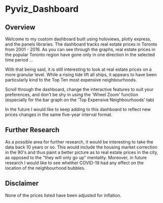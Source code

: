 # Pyviz_Dashboard #

## Overview

Welcome to my custom dashboard built using holoviews, plotly express, and the panels libraries. The dashboard tracks real estate prices in Toronto from 2001 - 2016. As you can see through the graphs, real estate prices in the popular Toronto region have gone only in one direction in the selected time period ...

With that being said, it is still interesting to look at real estate prices on a more granular level. While a rising tide lift all ships, it appears to have been particularly kind to the Top Ten most expensive neighbourhoods.

Scroll through the dashboard, change the interactive features to suit your preferences, and don't be shy in using the 'Wheel Zoom' function (especially for the bar graph on the 'Top Expensive Neighbourhoods' tab)

In the future I would like to keep adding to this dashboard to reflect new prices changes in the same five-year interval format. 

## Further Research ##

As a possible area for further research, it would be interesting to take the data back 10 years or so. This would include the housing market correction in the 90's and thus paint a better picture as to real estate prices in the city, as opposed to the "they will only go up" mentality. Moreover, in future research I would like to see whether COVID-19 had any effect on the location of the neighbourhood bubbles. 

## Disclaimer ##

None of the prices listed have been adjusted for inflation. 


